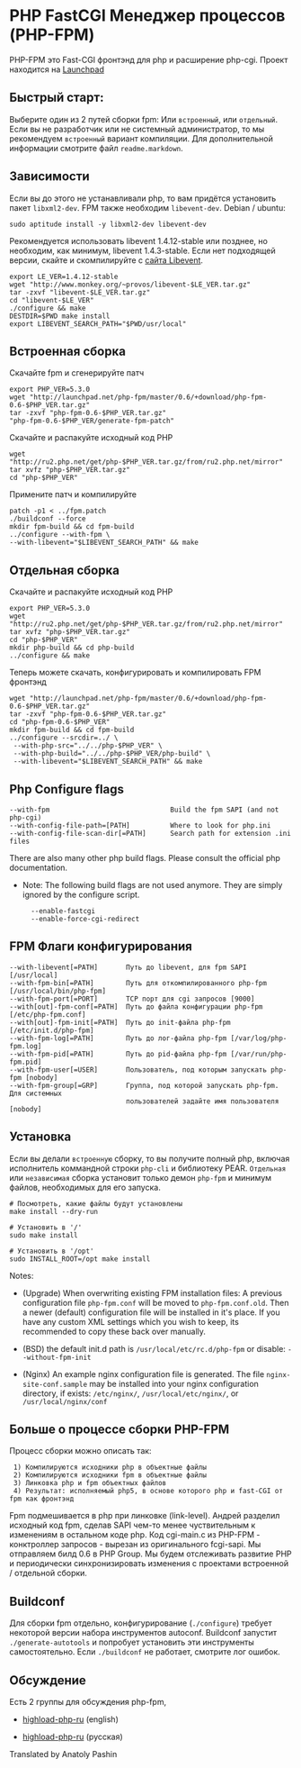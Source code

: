 # PHP FastCGI Менеджер процессов (PHP-FPM)

PHP-FPM это Fast-CGI фронтэнд для php и расширение php-cgi. Проект находится на [Launchpad](https://launchpad.net/php-fpm)

## Быстрый старт:

Выберите один из 2 путей сборки fpm: Или `встроенный`, или `отдельный`. Если вы не разработчик или не системный администратор, то мы рекомендуем `встроенный` вариант компиляции. Для дополнительной информации смотрите файл `readme.markdown`.

## Зависимости
Если вы до этого не устанавливали php, то вам придётся установить пакет `libxml2-dev`. FPM также необходим `libevent-dev`. Debian / ubuntu:

	sudo aptitude install -y libxml2-dev libevent-dev

Рекомендуется использовать libevent 1.4.12-stable или позднее, но необходим, как минимум, libevent 1.4.3-stable. Если нет подходящей версии, скайте и скомпилируйте с [сайта Libevent](http://www.monkey.org/~provos/libevent/).

	export LE_VER=1.4.12-stable
	wget "http://www.monkey.org/~provos/libevent-$LE_VER.tar.gz"
	tar -zxvf "libevent-$LE_VER.tar.gz"
	cd "libevent-$LE_VER"
	./configure && make
	DESTDIR=$PWD make install
	export LIBEVENT_SEARCH_PATH="$PWD/usr/local"

## Встроенная сборка

Скачайте fpm и сгенерируйте патч

	export PHP_VER=5.3.0
	wget "http://launchpad.net/php-fpm/master/0.6/+download/php-fpm-0.6-$PHP_VER.tar.gz"
	tar -zxvf "php-fpm-0.6-$PHP_VER.tar.gz"
	"php-fpm-0.6-$PHP_VER/generate-fpm-patch"

Скачайте и распакуйте исходный код PHP

	wget "http://ru2.php.net/get/php-$PHP_VER.tar.gz/from/ru2.php.net/mirror"
	tar xvfz "php-$PHP_VER.tar.gz"
	cd "php-$PHP_VER"

Примените патч и компилируйте

	patch -p1 < ../fpm.patch
	./buildconf --force
	mkdir fpm-build && cd fpm-build
	../configure --with-fpm \
	--with-libevent="$LIBEVENT_SEARCH_PATH" && make

## Отдельная сборка

Скачайте и распакуйте исходный код PHP

	export PHP_VER=5.3.0
	wget "http://ru2.php.net/get/php-$PHP_VER.tar.gz/from/ru2.php.net/mirror"
	tar xvfz "php-$PHP_VER.tar.gz"
	cd "php-$PHP_VER"
	mkdir php-build && cd php-build
	../configure && make

Теперь можете скачать, конфигурировать и компилировать FPM фронтэнд

	wget "http://launchpad.net/php-fpm/master/0.6/+download/php-fpm-0.6-$PHP_VER.tar.gz"
	tar -zxvf "php-fpm-0.6-$PHP_VER.tar.gz"
	cd "php-fpm-0.6-$PHP_VER"
	mkdir fpm-build && cd fpm-build
	../configure --srcdir=../ \
	 --with-php-src="../../php-$PHP_VER" \
	 --with-php-build="../../php-$PHP_VER/php-build" \
	 --with-libevent="$LIBEVENT_SEARCH_PATH" && make

## Php Configure flags

	--with-fpm                   			Build the fpm SAPI (and not php-cgi)
	--with-config-file-path=[PATH]			Where to look for php.ini
	--with-config-file-scan-dir[=PATH]		Search path for extension .ini files

There are also many other php build flags. Please consult the official php documentation.

* Note:
  The following build flags are not used anymore. They are simply ignored by the configure script.

		--enable-fastcgi
		--enable-force-cgi-redirect

## FPM Флаги конфигурирования

	--with-libevent[=PATH]       Путь до libevent, для fpm SAPI [/usr/local]
	--with-fpm-bin[=PATH]        Путь для откомпилированного php-fpm [/usr/local/bin/php-fpm]
	--with-fpm-port[=PORT]       TCP порт для cgi запросов [9000]
	--with[out]-fpm-conf[=PATH]  Путь до файла конфигурации php-fpm [/etc/php-fpm.conf]
	--with[out]-fpm-init[=PATH]  Путь до init-файла php-fpm [/etc/init.d/php-fpm]
	--with-fpm-log[=PATH]        Путь до лог-файла php-fpm [/var/log/php-fpm.log]
	--with-fpm-pid[=PATH]        Путь до pid-файла php-fpm [/var/run/php-fpm.pid]
	--with-fpm-user[=USER]       Пользователь, под которым запускать php-fpm [nobody]
	--with-fpm-group[=GRP]       Группа, под которой запускать php-fpm. Для системных 
		                  	     пользователей задайте имя пользователя [nobody]

## Установка

Если вы делали `встроенную` сборку, то вы получите полный php, включая исполнитель коммандной строки `php-cli` и библиотеку PEAR. `Отдельная` или `независимая` сборка установит только демон `php-fpm` и минимум файлов, необходимых для его запуска.

	# Посмотреть, какие файлы будут установлены
	make install --dry-run

	# Установить в '/'
	sudo make install

	# Установить в '/opt'
	sudo INSTALL_ROOT=/opt make install

Notes:

* (Upgrade) When overwriting existing FPM installation files: A previous configuration file `php-fpm.conf` will be moved to `php-fpm.conf.old`. Then a newer (default) configuration file will be installed in it's place. If you have any custom XML settings which you wish to keep, its recommended to copy these back over manually.

* (BSD) the default init.d path is `/usr/local/etc/rc.d/php-fpm` or disable: `--without-fpm-init`

* (Nginx) An example nginx configuration file is generated. The file `nginx-site-conf.sample` may be installed into your nginx configuration directory, if exists: `/etc/nginx/`, `/usr/local/etc/nginx/`, or `/usr/local/nginx/conf`

## Больше о процессе сборки PHP-FPM

Процесс сборки можно описать так:

	 1) Компилируются исходники php в объектные файлы
	 2) Компилируются исходники fpm в объектные файлы
	 3) Линковка php и fpm объектных файлов
	 4) Результат: исполняемый php5, в основе которого php и fast-CGI от fpm как фронтэнд

Fpm подмешивается в php при линковке (link-level). Андрей разделил исходный код fpm, сделав SAPI чем-то менее чуствительным к изменениям в остальном коде php. Код cgi-main.c из PHP-FPM - конктроллер запросов - вырезан из оригинального fcgi-sapi. Мы отправляем билд 0.6 в PHP Group. Мы будем отслеживать развитие PHP и периодически синхронизировать изменения с проектами встроенной / отдельной сборки.

## Buildconf

Для сборки fpm отдельно, конфигурирование (`./configure`) требует некоторой версии набора инструментов autoconf. Buildconf запустит `./generate-autotools` и попробует установить эти инструменты самостоятельно. Если `./buildconf` не работает, смотрите лог ошибок.


## Обсуждение

Есть 2 группы для обсуждения php-fpm,

- [highload-php-ru](http://groups.google.com/group/highload-php-en) (english)

- [highload-php-ru](http://groups.google.com/group/highload-php-ru) (русская)

Translated by Anatoly Pashin
